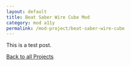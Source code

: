 ```yaml
---
layout: default
title: Beat Saber Wire Cube Mod
category: mod a11y
permalink: /mod-project/beat-saber-wire-cube
---
```


This is a test post.

[Back to all Projects](./)
